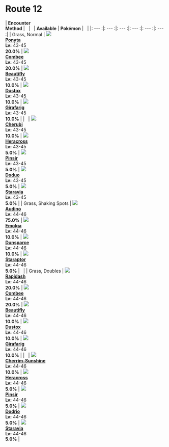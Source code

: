 # Route 12

| __Encounter<br>Method__ | &nbsp; | &nbsp; | __Available__ | __Pokémon__ | &nbsp; |
|: --- :|: --- :|: --- :|: --- :|: --- :|: --- :|
| Grass, Normal | ![][77] <br> __[Ponyta]__ <br> __Lv:__ 43-45 <br> __20.0%__ | ![][415] <br> __[Combee]__ <br> __Lv:__ 43-45 <br> __20.0%__ | ![][267] <br> __[Beautifly]__ <br> __Lv:__ 43-45 <br> __10.0%__ | ![][269] <br> __[Dustox]__ <br> __Lv:__ 43-45 <br> __10.0%__ | ![][203] <br> __[Girafarig]__ <br> __Lv:__ 43-45 <br> __10.0%__ |
| &nbsp; | ![][420] <br> __[Cherubi]__ <br> __Lv:__ 43-45 <br> __10.0%__ | ![][214] <br> __[Heracross]__ <br> __Lv:__ 43-45 <br> __5.0%__ | ![][127] <br> __[Pinsir]__ <br> __Lv:__ 43-45 <br> __5.0%__ | ![][84] <br> __[Doduo]__ <br> __Lv:__ 43-45 <br> __5.0%__ | ![][397] <br> __[Staravia]__ <br> __Lv:__ 43-45 <br> __5.0%__ |
| Grass, Shaking Spots | ![][531] <br> __[Audino]__ <br> __Lv:__ 44-46 <br> __75.0%__ | ![][587] <br> __[Emolga]__ <br> __Lv:__ 44-46 <br> __10.0%__ | ![][206] <br> __[Dunsparce]__ <br> __Lv:__ 44-46 <br> __10.0%__ | ![][398] <br> __[Staraptor]__ <br> __Lv:__ 44-46 <br> __5.0%__ | &nbsp; |
| Grass, Doubles | ![][78] <br> __[Rapidash]__ <br> __Lv:__ 44-46 <br> __20.0%__ | ![][415] <br> __[Combee]__ <br> __Lv:__ 44-46 <br> __20.0%__ | ![][267] <br> __[Beautifly]__ <br> __Lv:__ 44-46 <br> __10.0%__ | ![][269] <br> __[Dustox]__ <br> __Lv:__ 44-46 <br> __10.0%__ | ![][203] <br> __[Girafarig]__ <br> __Lv:__ 44-46 <br> __10.0%__ |
| &nbsp; | ![][421-sunshine] <br> __[Cherrim-Sunshine]__ <br> __Lv:__ 44-46 <br> __10.0%__ | ![][214] <br> __[Heracross]__ <br> __Lv:__ 44-46 <br> __5.0%__ | ![][127] <br> __[Pinsir]__ <br> __Lv:__ 44-46 <br> __5.0%__ | ![][85] <br> __[Dodrio]__ <br> __Lv:__ 44-46 <br> __5.0%__ | ![][397] <br> __[Staravia]__ <br> __Lv:__ 44-46 <br> __5.0%__ |


[77]: ../img/animated/77.gif
[Ponyta]: ../pokemons/077/
[415]: ../img/animated/415.gif
[Combee]: ../pokemons/415/
[267]: ../img/animated/267.gif
[Beautifly]: ../pokemons/267/
[269]: ../img/animated/269.gif
[Dustox]: ../pokemons/269/
[203]: ../img/animated/203.gif
[Girafarig]: ../pokemons/203/
[420]: ../img/animated/420.gif
[Cherubi]: ../pokemons/420/
[214]: ../img/animated/214.gif
[Heracross]: ../pokemons/214/
[127]: ../img/animated/127.gif
[Pinsir]: ../pokemons/127/
[84]: ../img/animated/84.gif
[Doduo]: ../pokemons/084/
[397]: ../img/animated/397.gif
[Staravia]: ../pokemons/397/
[531]: ../img/animated/531.gif
[Audino]: ../pokemons/531/
[587]: ../img/animated/587.gif
[Emolga]: ../pokemons/587/
[206]: ../img/animated/206.gif
[Dunsparce]: ../pokemons/206/
[398]: ../img/animated/398.gif
[Staraptor]: ../pokemons/398/
[78]: ../img/animated/78.gif
[Rapidash]: ../pokemons/078/
[421-sunshine]: ../img/animated/421-sunshine.gif
[Cherrim-Sunshine]: ../pokemons/421/
[85]: ../img/animated/85.gif
[Dodrio]: ../pokemons/085/